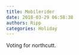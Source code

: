 ```yaml
---
title: Mobilerider
date: 2018-03-29 06:58:38
authors: Ripp
categories: Holiday
---
```


 Voting for northcutt.